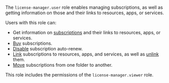 The `license-manager.user` role enables managing subscriptions, as well as getting information on those and their links to resources, apps, or services.

Users with this role can:

* Get information on [subscriptions](../../marketplace/concepts/users/subscription.md) and their links to resources, apps, or services.
* [Buy](../../marketplace/operations/users/buy-subscription.md) subscriptions.
* [Disable](../../marketplace/operations/users/cancel-subscription.md) subscription auto-renew.
* [Link](../../marketplace/operations/users/lock-subscription.md) subscriptions to resources, apps, and services, as well as [unlink](../../marketplace/operations/users/unlock-subscription.md) them.
* [Move](../../marketplace/operations/users/move-subscription.md) subscriptions from one folder to another.

This role includes the permissions of the `license-manager.viewer` role.
